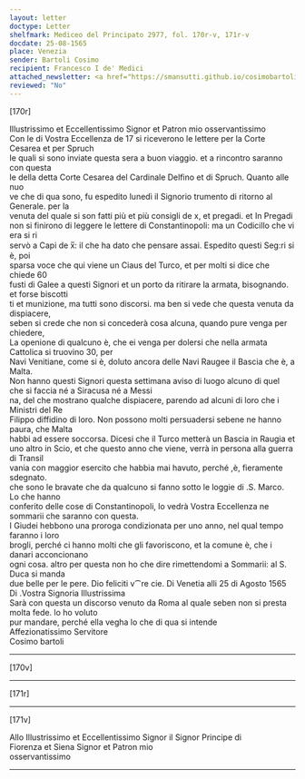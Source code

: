 ```yaml
---
layout: letter
doctype: Letter
shelfmark: Mediceo del Principato 2977, fol. 170r-v, 171r-v
docdate: 25-08-1565
place: Venezia
sender: Bartoli Cosimo
recipient: Francesco I de' Medici
attached_newsletter: <a href="https://smansutti.github.io/cosimobartoli/texts/3079_131/">3079_131</a>
reviewed: "No"
---
```


[170r]  
  
  
Illustrissimo et Eccellentissimo Signor et Patron mio osservantissimo  
Con le di Vostra Eccellenza de 17 si riceverono le lettere per la Corte Cesarea et per Spruch  
le quali si sono inviate questa sera a buon viaggio. et a rincontro saranno con questa  
le della detta Corte Cesarea del Cardinale Delfino et di Spruch. Quanto alle nuo  
ve che di qua sono, fu espedito lunedì il Signorio trumento di ritorno al Generale. per la  
venuta del quale si son fatti più et più consigli de x, et pregadi. et In Pregadi  
non si finirono di leggere le lettere di Constantinopoli: ma un Codicillo che vi era si ri  
servò a Capi de x̅: il che ha dato che pensare assai. Espedito questi Seg:ri si è, poi  
sparsa voce che qui viene un Ciaus del Turco, et per molti si dice che chiede 60  
fusti di Galee a questi Signori et un porto da ritirare la armata, bisognando. et forse biscotti  
ti et munizione, ma tutti sono discorsi. ma ben si vede che questa venuta da dispiacere,  
seben si crede che non si concederà cosa alcuna, quando pure venga per chiedere,  
La openione di qualcuno è, che ei venga per dolersi che nella armata Cattolica si truovino 30, per  
Navi Venitiane, come si è, doluto ancora delle Navi Raugee il Bascia che è, a Malta.  
Non hanno questi Signori questa settimana aviso di luogo alcuno di quel che si faccia né a Siracusa né a Messi  
na, del che mostrano qualche dispiacere, parendo ad alcuni di loro che i Ministri del Re  
Filippo diffidino di loro. Non possono molti persuadersi sebene ne hanno paura, che Malta  
habbi ad essere soccorsa. Dicesi che il Turco metterà un Bascia in Raugia et  
uno altro in Scio, et che questo anno che viene, verrà in persona alla guerra di Transil  
vania con maggior esercito che habbia mai havuto, perché ,è, fieramente sdegnato.  
che sono le bravate che da qualcuno si fanno sotto le loggie di .S. Marco. Lo che hanno  
conferito delle cose di Constantinopoli, lo vedrà Vostra Eccellenza ne sommarii che saranno con questa.  
I Giudei hebbono una proroga condizionata per uno anno, nel qual tempo faranno i loro  
brogli, perché ci hanno molti che gli favoriscono, et la comune è, che i danari acconcionano  
ogni cosa. altro per questa non ho che dire rimettendomi a Sommarii: al S. Duca si manda  
due belle per le pere. Dio feliciti v⁀re cie. Di Venetia alli 25 di Agosto 1565  
Di .Vostra Signoria Illustrissima  
Sarà con questa un discorso venuto da Roma al quale seben non si presta molta fede. lo ho voluto  
pur mandare, perché ella vegha lo che di qua si intende  
Affezionatissimo Servitore  
Cosimo bartoli  
  
---  

[170v]  
  
  
  
---  

[171r]  
  
  
  
---  

[171v]  
  
  
Allo Illustrissimo et Eccellentissimo Signor il Signor Principe di  
Fiorenza et Siena Signor et Patron mio  
osservantissimo  
  
---  

